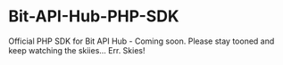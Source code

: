 Bit-API-Hub-PHP-SDK
===================

Official PHP SDK for Bit API Hub - Coming soon. Please stay tooned and keep watching the skiies... Err. Skies!
